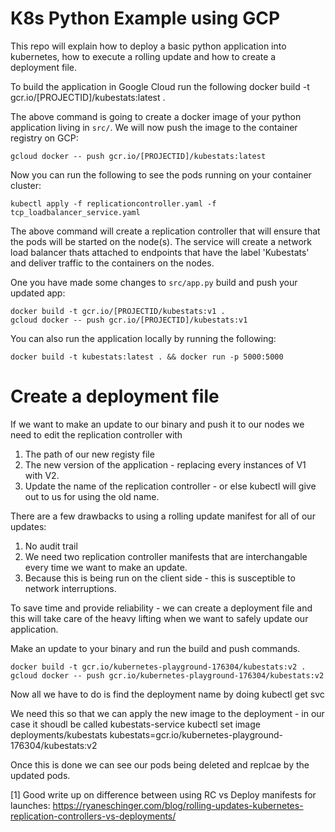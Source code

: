 K8s Python Example using GCP
==============

This repo will explain how to deploy a basic python application into
kubernetes, how to execute a rolling update and how to create a deployment file.

To build the application in Google Cloud run the following
	docker build -t gcr.io/[PROJECTID]/kubestats:latest .


The above command is going to create a docker image of your python application
living in `src/`. We will now push the image to the container registry on GCP:

	gcloud docker -- push gcr.io/[PROJECTID]/kubestats:latest

Now you can run the following to see the pods running on your container cluster:

	kubectl apply -f replicationcontroller.yaml -f tcp_loadbalancer_service.yaml

The above command will create a replication controller that will ensure that the pods will be started on the node(s). The service will create a network load balancer thats attached to endpoints that have the label 'Kubestats' and deliver traffic to the containers on the nodes.

One you have made some changes to `src/app.py` build and push your updated app:

	docker build -t gcr.io/[PROJECTID/kubestats:v1 .
	gcloud docker -- push gcr.io/[PROJECTID]/kubestats:v1

You can also run the application locally by running the following:

	docker build -t kubestats:latest . && docker run -p 5000:5000

Create a deployment file
=======================

If we want to make an update to our binary and push it to our nodes we need to edit the replication controller with 

1. The path of our new registy file
2. The new version of the application - replacing every instances of V1 with V2. 
3. Update the name of the replication controller - or else kubectl will give out to us for using the old name.

There are a few drawbacks to using a rolling update manifest for all of our updates:
1. No audit trail
2. We need two replication controller manifests that are interchangable every time we want to make an update.
3. Because this is being run on the client side - this is susceptible to network interruptions.

To save time and provide reliability - we can create a deployment file and this will take care of the heavy lifting when we want to safely update our application.

Make an update to your binary and run the build and push commands.

	docker build -t gcr.io/kubernetes-playground-176304/kubestats:v2 .
	gcloud docker -- push gcr.io/kubernetes-playground-176304/kubestats:v2

Now all we have to do is find the deployment name by doing
	kubectl get svc

We need this so that we can apply the new image to the deployment - in our case it shoudl be called kubestats-service
	kubectl set image deployments/kubestats kubestats=gcr.io/kubernetes-playground-176304/kubestats:v2

Once this is done we can see our pods being deleted and replcae by the updated pods.






[1] Good write up on difference between using RC vs Deploy manifests for launches: https://ryaneschinger.com/blog/rolling-updates-kubernetes-replication-controllers-vs-deployments/
